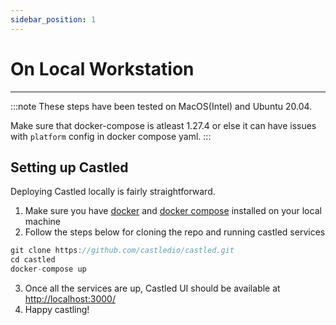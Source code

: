 ```yaml
---
sidebar_position: 1
---
```


# On Local Workstation

---

:::note
These steps have been tested on MacOS(Intel) and Ubuntu 20.04.

Make sure that docker-compose is atleast 1.27.4 or else it can have issues with `platform` config in docker compose yaml.
:::

## Setting up Castled

Deploying Castled locally is fairly straightforward.

1. Make sure you have [docker](https://docs.docker.com/get-docker/) and [docker compose](https://docs.docker.com/compose/install/) installed on your local machine
2. Follow the steps below for cloning the repo and running castled services

```jsx title="Local Deployment"
git clone https://github.com/castledio/castled.git
cd castled
docker-compose up
```

3. Once all the services are up, Castled UI should be available at [http://localhost:3000/](http://localhost:3000/)
4. Happy castling!
